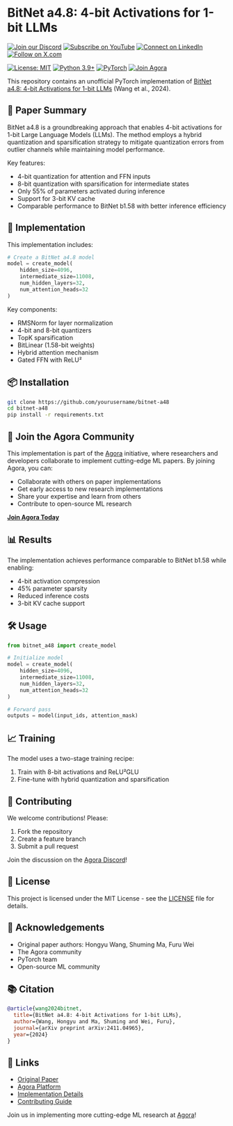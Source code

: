 
# BitNet a4.8: 4-bit Activations for 1-bit LLMs

[![Join our Discord](https://img.shields.io/badge/Discord-Join%20our%20server-5865F2?style=for-the-badge&logo=discord&logoColor=white)](https://discord.gg/agora-999382051935506503) [![Subscribe on YouTube](https://img.shields.io/badge/YouTube-Subscribe-red?style=for-the-badge&logo=youtube&logoColor=white)](https://www.youtube.com/@kyegomez3242) [![Connect on LinkedIn](https://img.shields.io/badge/LinkedIn-Connect-blue?style=for-the-badge&logo=linkedin&logoColor=white)](https://www.linkedin.com/in/kye-g-38759a207/) [![Follow on X.com](https://img.shields.io/badge/X.com-Follow-1DA1F2?style=for-the-badge&logo=x&logoColor=white)](https://x.com/kyegomezb)


[![License: MIT](https://img.shields.io/badge/License-MIT-yellow.svg)](https://opensource.org/licenses/MIT)
[![Python 3.9+](https://img.shields.io/badge/python-3.9+-blue.svg)](https://www.python.org/downloads/)
[![PyTorch](https://img.shields.io/badge/PyTorch-2.0%2B-ee4c2c.svg)](https://pytorch.org/)
[![Join Agora](https://img.shields.io/badge/Join-Agora-green.svg)](https://agoralab.xyz)

This repository contains an unofficial PyTorch implementation of [BitNet a4.8: 4-bit Activations for 1-bit LLMs](https://arxiv.org/abs/2411.04965) (Wang et al., 2024).

## 📑 Paper Summary

BitNet a4.8 is a groundbreaking approach that enables 4-bit activations for 1-bit Large Language Models (LLMs). The method employs a hybrid quantization and sparsification strategy to mitigate quantization errors from outlier channels while maintaining model performance.

Key features:
- 4-bit quantization for attention and FFN inputs
- 8-bit quantization with sparsification for intermediate states
- Only 55% of parameters activated during inference
- Support for 3-bit KV cache
- Comparable performance to BitNet b1.58 with better inference efficiency

## 🚀 Implementation

This implementation includes:

```python
# Create a BitNet a4.8 model
model = create_model(
    hidden_size=4096,
    intermediate_size=11008,
    num_hidden_layers=32,
    num_attention_heads=32
)
```

Key components:
- RMSNorm for layer normalization
- 4-bit and 8-bit quantizers
- TopK sparsification
- BitLinear (1.58-bit weights)
- Hybrid attention mechanism
- Gated FFN with ReLU²

## 📦 Installation

```bash
git clone https://github.com/yourusername/bitnet-a48
cd bitnet-a48
pip install -r requirements.txt
```

## 🤝 Join the Agora Community

This implementation is part of the [Agora](https://agoralab.xyz) initiative, where researchers and developers collaborate to implement cutting-edge ML papers. By joining Agora, you can:

- Collaborate with others on paper implementations
- Get early access to new research implementations
- Share your expertise and learn from others
- Contribute to open-source ML research

**[Join Agora Today](https://agoralab.xyz)**

## 📊 Results

The implementation achieves performance comparable to BitNet b1.58 while enabling:
- 4-bit activation compression
- 45% parameter sparsity
- Reduced inference costs
- 3-bit KV cache support

## 🛠️ Usage

```python
from bitnet_a48 import create_model

# Initialize model
model = create_model(
    hidden_size=4096,
    intermediate_size=11008,
    num_hidden_layers=32,
    num_attention_heads=32
)

# Forward pass
outputs = model(input_ids, attention_mask)
```

## 📈 Training

The model uses a two-stage training recipe:
1. Train with 8-bit activations and ReLU²GLU
2. Fine-tune with hybrid quantization and sparsification

## 🤝 Contributing

We welcome contributions! Please:

1. Fork the repository
2. Create a feature branch
3. Submit a pull request

Join the discussion on the [Agora Discord](https://agoralab.xyz/discord)!

## 📜 License

This project is licensed under the MIT License - see the [LICENSE](LICENSE) file for details.

## 🙏 Acknowledgements

- Original paper authors: Hongyu Wang, Shuming Ma, Furu Wei
- The Agora community
- PyTorch team
- Open-source ML community

## 📚 Citation

```bibtex
@article{wang2024bitnet,
  title={BitNet a4.8: 4-bit Activations for 1-bit LLMs},
  author={Wang, Hongyu and Ma, Shuming and Wei, Furu},
  journal={arXiv preprint arXiv:2411.04965},
  year={2024}
}
```

## 🔗 Links

- [Original Paper](https://arxiv.org/abs/2411.04965)
- [Agora Platform](https://agoralab.xyz)
- [Implementation Details](docs/IMPLEMENTATION.md)
- [Contributing Guide](docs/CONTRIBUTING.md)

Join us in implementing more cutting-edge ML research at [Agora](https://agoralab.xyz)!
